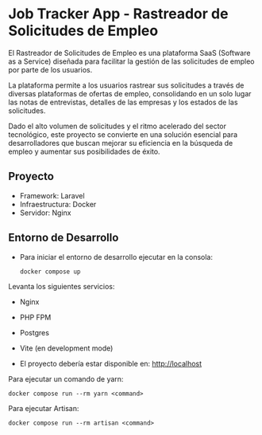 # Job Tracker App - Rastreador de Solicitudes de Empleo

El Rastreador de Solicitudes de Empleo es una plataforma SaaS (Software as a Service) diseñada para facilitar la gestión de las solicitudes de empleo por parte de los usuarios. 

La plataforma permite a los usuarios rastrear sus solicitudes a través de diversas plataformas de ofertas de empleo, consolidando en un solo lugar las notas de entrevistas, detalles de las empresas y los estados de las solicitudes. 

Dado el alto volumen de solicitudes y el ritmo acelerado del sector tecnológico, este proyecto se convierte en una solución esencial para desarrolladores que buscan mejorar su eficiencia en la búsqueda de empleo y aumentar sus posibilidades de éxito.


## Proyecto
- Framework: Laravel
- Infraestructura: Docker
- Servidor: Nginx

## Entorno de Desarrollo

- Para iniciar el entorno de desarrollo ejecutar en la consola:

	```shell
	docker compose up
	```

Levanta los siguientes servicios:

- Nginx
- PHP FPM
- Postgres
- Vite (en development mode)

- El proyecto debería estar disponible en: [http://localhost](http://localhost)


Para ejecutar un comando de yarn:
	
```shell
docker compose run --rm yarn <command>
```

Para ejecutar Artisan:

```shell
docker compose run --rm artisan <command>
```
